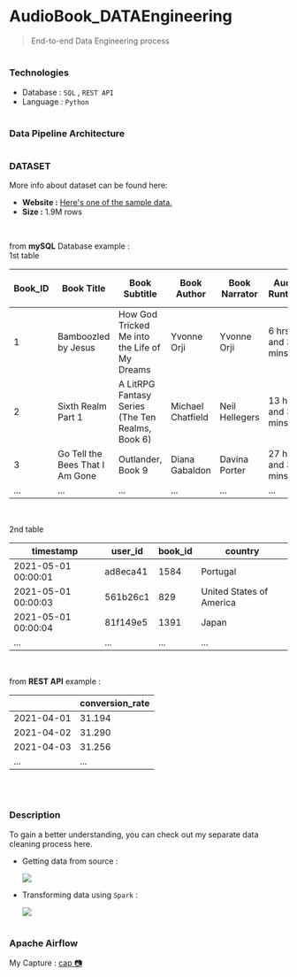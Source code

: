 # AudioBook_DATAEngineering
> End-to-end Data Engineering process

#
### Technologies
- Database : ```SQL``` , ```REST API```
- Language : ```Python```

#
### Data Pipeline Architecture



# <h3> DATASET </h3>

More info about dataset can be found here:
- **Website :** [Here's one of the sample data.](https://www.audible.com/pd/The-Power-Broker-Audiobook/B0051JH67K?ipRedirectOverride=true&overrideBaseCountry=true&pf_rd_p=2756bc30-e1e4-4174-bb22-bce00b971761&pf_rd_r=MF7KC1JQF3A6GK2ET8XM)
- **Size :** 1.9M rows

<br>

from **mySQL** Database example : <br>
1st table

| Book_ID	| Book Title | Book Subtitle |	Book Author |	Book Narrator |	Audio Runtime |	Audiobook_Type |	Categories |	Rating |	Total No. of Ratings |	Price |
|---------|------------|---------------|--------------|---------------|---------------|----------------|-------------|---------|-----------------------|--------|
| 1 |	Bamboozled by Jesus |	How God Tricked Me into the Life of My Dreams |	Yvonne Orji	| Yvonne Orji |	6 hrs and 31 mins |	Unabridged Audiobook |	Biographies & Memoirs |	5 |	47.0 |	$29.65 |
| 2 |	Sixth Realm Part 1 |	A LitRPG Fantasy Series (The Ten Realms, Book 6) |	Michael Chatfield |	Neil Hellegers |	13 hrs and 33 mins |	Unabridged Audiobook |	Science Fiction & Fantasy |	4.5	| 98.0 |	$24.95 |
| 3 |	Go Tell the Bees That I Am Gone |	Outlander, Book 9	| Diana Gabaldon	| Davina Porter |	27 hrs and 30 mins |	Unabridged Audiobook |	Science Fiction & Fantasy |	None	| NaN	| $41.99 |
| ... | ... | ... | ... | ... | ... | ... | ... | ... | ... | ... |

<br>

2nd table

| timestamp |	user_id	| book_id |	country |
|-----------|---------|---------|---------|
| 2021-05-01 00:00:01 |	ad8eca41 |	1584	| Portugal |
| 2021-05-01 00:00:03	| 561b26c1 | 829	| United States of America |
| 2021-05-01 00:00:04 |	81f149e5 |	1391 |	Japan |
| ... | ... | ... | ... |

<br>

from **REST API** example :

|   | conversion_rate |
|---|-----------------|
| 2021-04-01 |	31.194 |
| 2021-04-02	| 31.290 |
| 2021-04-03	| 31.256 |
| ... | ... |

<br>

# <h3>Description</h3>
To gain a better understanding, you can check out my separate data cleaning process here. <br>

- Getting data from source :

  [![](https://colab.research.google.com/assets/colab-badge.svg)](https://colab.research.google.com/drive/1dTeNW17m5obf4TU7nM5JkfoBOAvKdaub)

- Transforming data using ```Spark``` :

  [![](https://colab.research.google.com/assets/colab-badge.svg)](https://colab.research.google.com/drive/1M0-kGkxmUccp4w87P5Cqqz6yPH0O1pv5)

# <h3>Apache Airflow</h3>

My Capture : [cap :camera:](https://github.com/HikariJadeEmpire/AudioBook_DATAEngineering/blob/main/AirflowJob.JPG)
